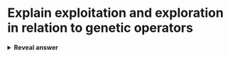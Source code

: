 # Explain exploitation and exploration in relation to genetic operators
<details>
<summary><b>Reveal answer</b></summary>
Exploitation - operators have a fair chance of yielding new solutions - exploit whats already there!<br>Exploration - We want to be able to potentially explore the whole space
</details>
